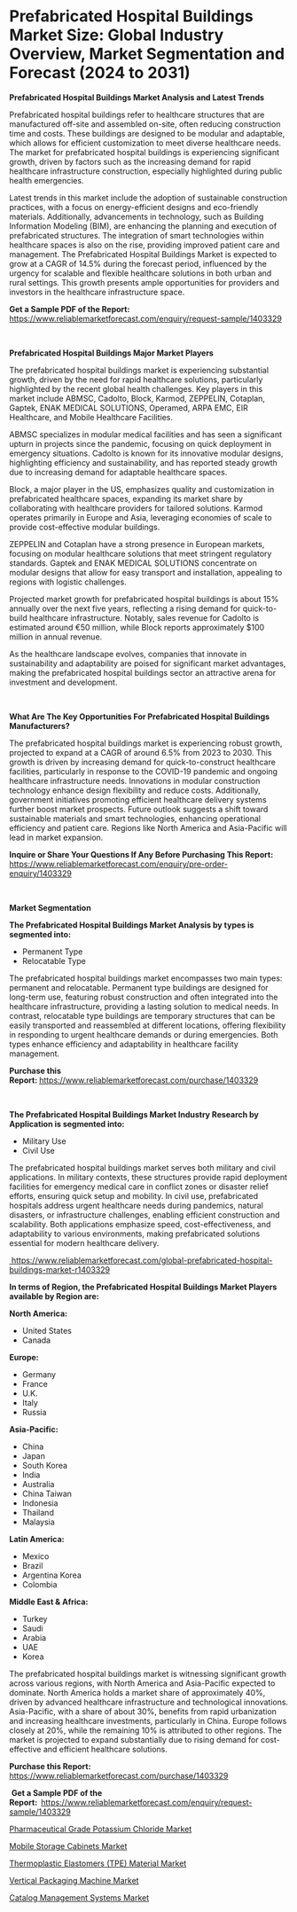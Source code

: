 <p><h1>Prefabricated Hospital Buildings Market Size: Global Industry Overview, Market Segmentation and Forecast (2024 to 2031)</h1></p><p><strong>Prefabricated Hospital Buildings Market Analysis and Latest Trends</strong></p>
<p><p>Prefabricated hospital buildings refer to healthcare structures that are manufactured off-site and assembled on-site, often reducing construction time and costs. These buildings are designed to be modular and adaptable, which allows for efficient customization to meet diverse healthcare needs. The market for prefabricated hospital buildings is experiencing significant growth, driven by factors such as the increasing demand for rapid healthcare infrastructure construction, especially highlighted during public health emergencies. </p><p>Latest trends in this market include the adoption of sustainable construction practices, with a focus on energy-efficient designs and eco-friendly materials. Additionally, advancements in technology, such as Building Information Modeling (BIM), are enhancing the planning and execution of prefabricated structures. The integration of smart technologies within healthcare spaces is also on the rise, providing improved patient care and management. The Prefabricated Hospital Buildings Market is expected to grow at a CAGR of 14.5% during the forecast period, influenced by the urgency for scalable and flexible healthcare solutions in both urban and rural settings. This growth presents ample opportunities for providers and investors in the healthcare infrastructure space.</p></p>
<p><strong>Get a Sample PDF of the Report:&nbsp;</strong> <a href="https://www.reliablemarketforecast.com/enquiry/request-sample/1403329?utm_campaign=1437&utm_medium=2&utm_source=Github&utm_content=ia&utm_term=23102024&utm_id=prefabricated-hospital-buildings">https://www.reliablemarketforecast.com/enquiry/request-sample/1403329</a></p>
<p>&nbsp;</p>
<p><strong>Prefabricated Hospital Buildings Major Market Players</strong></p>
<p><p>The prefabricated hospital buildings market is experiencing substantial growth, driven by the need for rapid healthcare solutions, particularly highlighted by the recent global health challenges. Key players in this market include ABMSC, Cadolto, Block, Karmod, ZEPPELIN, Cotaplan, Gaptek, ENAK MEDICAL SOLUTIONS, Operamed, ARPA EMC, EIR Healthcare, and Mobile Healthcare Facilities.</p><p>ABMSC specializes in modular medical facilities and has seen a significant upturn in projects since the pandemic, focusing on quick deployment in emergency situations. Cadolto is known for its innovative modular designs, highlighting efficiency and sustainability, and has reported steady growth due to increasing demand for adaptable healthcare spaces.</p><p>Block, a major player in the US, emphasizes quality and customization in prefabricated healthcare spaces, expanding its market share by collaborating with healthcare providers for tailored solutions. Karmod operates primarily in Europe and Asia, leveraging economies of scale to provide cost-effective modular buildings.</p><p>ZEPPELIN and Cotaplan have a strong presence in European markets, focusing on modular healthcare solutions that meet stringent regulatory standards. Gaptek and ENAK MEDICAL SOLUTIONS concentrate on modular designs that allow for easy transport and installation, appealing to regions with logistic challenges.</p><p>Projected market growth for prefabricated hospital buildings is about 15% annually over the next five years, reflecting a rising demand for quick-to-build healthcare infrastructure. Notably, sales revenue for Cadolto is estimated around €50 million, while Block reports approximately $100 million in annual revenue.</p><p>As the healthcare landscape evolves, companies that innovate in sustainability and adaptability are poised for significant market advantages, making the prefabricated hospital buildings sector an attractive arena for investment and development.</p></p>
<p>&nbsp;</p>
<p><strong>What Are The Key Opportunities For Prefabricated Hospital Buildings Manufacturers?</strong></p>
<p><p>The prefabricated hospital buildings market is experiencing robust growth, projected to expand at a CAGR of around 6.5% from 2023 to 2030. This growth is driven by increasing demand for quick-to-construct healthcare facilities, particularly in response to the COVID-19 pandemic and ongoing healthcare infrastructure needs. Innovations in modular construction technology enhance design flexibility and reduce costs. Additionally, government initiatives promoting efficient healthcare delivery systems further boost market prospects. Future outlook suggests a shift toward sustainable materials and smart technologies, enhancing operational efficiency and patient care. Regions like North America and Asia-Pacific will lead in market expansion.</p></p>
<p><strong>Inquire or Share Your Questions If Any Before Purchasing This Report:</strong> <a href="https://www.reliablemarketforecast.com/enquiry/pre-order-enquiry/1403329?utm_campaign=1437&utm_medium=2&utm_source=Github&utm_content=ia&utm_term=23102024&utm_id=prefabricated-hospital-buildings">https://www.reliablemarketforecast.com/enquiry/pre-order-enquiry/1403329</a></p>
<p>&nbsp;</p>
<p><strong>Market Segmentation</strong></p>
<p><strong>The Prefabricated Hospital Buildings Market Analysis by types is segmented into:</strong></p>
<p><ul><li>Permanent Type</li><li>Relocatable Type</li></ul></p>
<p><p>The prefabricated hospital buildings market encompasses two main types: permanent and relocatable. Permanent type buildings are designed for long-term use, featuring robust construction and often integrated into the healthcare infrastructure, providing a lasting solution to medical needs. In contrast, relocatable type buildings are temporary structures that can be easily transported and reassembled at different locations, offering flexibility in responding to urgent healthcare demands or during emergencies. Both types enhance efficiency and adaptability in healthcare facility management.</p></p>
<p><strong>Purchase this Report:&nbsp;</strong><a href="https://www.reliablemarketforecast.com/purchase/1403329?utm_campaign=1437&utm_medium=2&utm_source=Github&utm_content=ia&utm_term=23102024&utm_id=prefabricated-hospital-buildings">https://www.reliablemarketforecast.com/purchase/1403329</a></p>
<p>&nbsp;</p>
<p><strong>The Prefabricated Hospital Buildings Market Industry Research by Application is segmented into:</strong></p>
<p><ul><li>Military Use</li><li>Civil Use</li></ul></p>
<p><p>The prefabricated hospital buildings market serves both military and civil applications. In military contexts, these structures provide rapid deployment facilities for emergency medical care in conflict zones or disaster relief efforts, ensuring quick setup and mobility. In civil use, prefabricated hospitals address urgent healthcare needs during pandemics, natural disasters, or infrastructure challenges, enabling efficient construction and scalability. Both applications emphasize speed, cost-effectiveness, and adaptability to various environments, making prefabricated solutions essential for modern healthcare delivery.</p></p>
<p><a href="https://www.reliablemarketforecast.com/global-prefabricated-hospital-buildings-market-r1403329?utm_campaign=1437&utm_medium=2&utm_source=Github&utm_content=ia&utm_term=23102024&utm_id=prefabricated-hospital-buildings">&nbsp;https://www.reliablemarketforecast.com/global-prefabricated-hospital-buildings-market-r1403329</a></p>
<p><strong>In terms of Region, the Prefabricated Hospital Buildings Market Players available by Region are:</strong></p>
<p>
    <p> <strong> North America: </strong>
        <ul>
            <li>United States</li>
            <li>Canada</li>
        </ul>
        </p> 
    <p> <strong> Europe: </strong>
        <ul>
            <li>Germany</li>
            <li>France</li>
            <li>U.K.</li>
            <li>Italy</li>
            <li>Russia</li>
        </ul>
        </p> 
    <p> <strong> Asia-Pacific: </strong>
        <ul>
            <li>China</li>
            <li>Japan</li>
            <li>South Korea</li>
            <li>India</li>
            <li>Australia</li>
            <li>China Taiwan</li>
            <li>Indonesia</li>
            <li>Thailand</li>
            <li>Malaysia</li>
        </ul>
        </p> 
    <p> <strong> Latin America: </strong>
        <ul>
            <li>Mexico</li>
            <li>Brazil</li>
            <li>Argentina Korea</li>
            <li>Colombia</li>
        </ul>
        </p> 
    <p> <strong> Middle East & Africa: </strong>
        <ul>
            <li>Turkey</li>
            <li>Saudi</li>
            <li>Arabia</li>
            <li>UAE</li>
            <li>Korea</li>
        </ul>
    </p>
    </p>
<p><p>The prefabricated hospital buildings market is witnessing significant growth across various regions, with North America and Asia-Pacific expected to dominate. North America holds a market share of approximately 40%, driven by advanced healthcare infrastructure and technological innovations. Asia-Pacific, with a share of about 30%, benefits from rapid urbanization and increasing healthcare investments, particularly in China. Europe follows closely at 20%, while the remaining 10% is attributed to other regions. The market is projected to expand substantially due to rising demand for cost-effective and efficient healthcare solutions.</p></p>
<p><strong>Purchase this Report: </strong><a href="https://www.reliablemarketforecast.com/purchase/1403329?utm_campaign=1437&utm_medium=2&utm_source=Github&utm_content=ia&utm_term=23102024&utm_id=prefabricated-hospital-buildings">https://www.reliablemarketforecast.com/purchase/1403329</a></p>
<p>&nbsp;<strong>Get a Sample PDF of the Report:&nbsp;&nbsp;</strong><a href="https://www.reliablemarketforecast.com/enquiry/request-sample/1403329?utm_campaign=1437&utm_medium=2&utm_source=Github&utm_content=ia&utm_term=23102024&utm_id=prefabricated-hospital-buildings">https://www.reliablemarketforecast.com/enquiry/request-sample/1403329</a></p>
<p><strong></strong></p>
<p><p><a href="https://github.com/chaschadedn/Market-Research-Report-List-1/blob/main/pharmaceutical-grade-potassium-chloride-market.md?utm_campaign=1437&utm_medium=2&utm_source=Github&utm_content=ia&utm_term=23102024&utm_id=prefabricated-hospital-buildings">Pharmaceutical Grade Potassium Chloride Market</a></p><p><a href="https://issuu.com/reportprime-2/docs/mobile-storage-cabinets-market-size_09bdee1f4d744b?utm_campaign=1437&utm_medium=2&utm_source=Github&utm_content=ia&utm_term=23102024&utm_id=prefabricated-hospital-buildings">Mobile Storage Cabinets Market</a></p><p><a href="https://github.com/fransisca0zkko/Market-Research-Report-List-1/blob/main/thermoplastic-elastomers-tpe-material-market.md?utm_campaign=1437&utm_medium=2&utm_source=Github&utm_content=ia&utm_term=23102024&utm_id=prefabricated-hospital-buildings">Thermoplastic Elastomers (TPE) Material Market</a></p><p><a href="https://issuu.com/reportprime-2/docs/vertical-packaging-machine-market-s_994697a3597efb?utm_campaign=1437&utm_medium=2&utm_source=Github&utm_content=ia&utm_term=23102024&utm_id=prefabricated-hospital-buildings">Vertical Packaging Machine Market</a></p><p><a href="https://www.linkedin.com/pulse/navigating-global-catalog-management-systems-market-landscape-2hakf?utm_campaign=1437&utm_medium=2&utm_source=Github&utm_content=ia&utm_term=23102024&utm_id=prefabricated-hospital-buildings">Catalog Management Systems Market</a></p></p>
